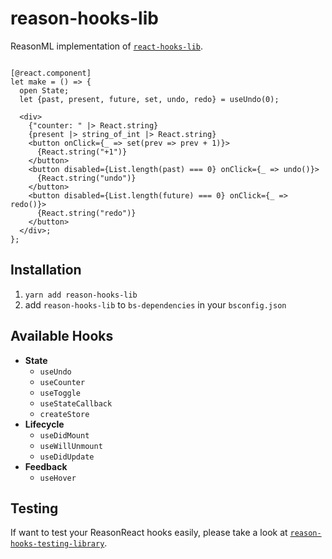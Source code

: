 # reason-hooks-lib

ReasonML implementation of [`react-hooks-lib`](https://github.com/beizhedenglong/react-hooks-lib).

```reason

[@react.component]
let make = () => {
  open State;
  let {past, present, future, set, undo, redo} = useUndo(0);

  <div>
    {"counter: " |> React.string}
    {present |> string_of_int |> React.string}
    <button onClick={_ => set(prev => prev + 1)}>
      {React.string("+1")}
    </button>
    <button disabled={List.length(past) === 0} onClick={_ => undo()}>
      {React.string("undo")}
    </button>
    <button disabled={List.length(future) === 0} onClick={_ => redo()}>
      {React.string("redo")}
    </button>
  </div>;
};

```

## Installation
1. `yarn add reason-hooks-lib`
2. add `reason-hooks-lib` to `bs-dependencies` in your `bsconfig.json`

## Available Hooks
- **State**
  - `useUndo`
  - `useCounter`
  - `useToggle`
  - `useStateCallback`
  - `createStore`
- **Lifecycle**
  - `useDidMount`
  - `useWillUnmount`
  - `useDidUpdate`
- **Feedback**
  - `useHover`


## Testing
If want to test your ReasonReact hooks easily, please take a look at [`reason-hooks-testing-library`](https://github.com/beizhedenglong/reason-hooks-testing-library).
